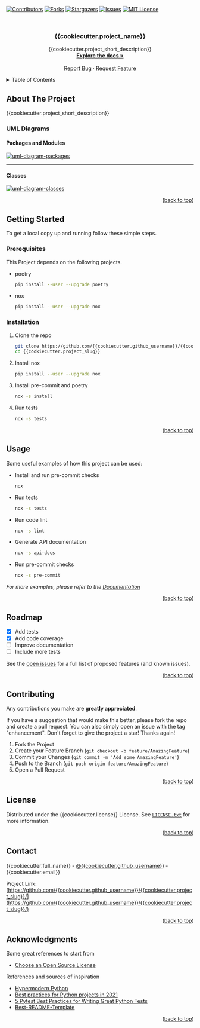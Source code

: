 <div id="top"></div>

<!-- PROJECT SHIELDS -->
<!--
*** I'm using markdown "reference style" links for readability.
*** Reference links are enclosed in brackets [ ] instead of parentheses ( ).
*** See the bottom of this document for the declaration of the reference variables
*** for contributors-url, forks-url, etc. This is an optional, concise syntax you may use.
*** https://www.markdownguide.org/basic-syntax/#reference-style-links
-->
[![Contributors][contributors-shield]][contributors-url]
[![Forks][forks-shield]][forks-url]
[![Stargazers][stars-shield]][stars-url]
[![Issues][issues-shield]][issues-url]
[![MIT License][license-shield]][license-url]



<!-- PROJECT LOGO -->
<br />
<div align="center">

  <h3 align="center"> {{cookiecutter.project_name}}</h3>

  <p align="center">
    {{cookiecutter.project_short_description}}
    <br />
    <a href="https://htmlpreview.github.io/?https://raw.githubusercontent.com/{{cookiecutter.github_username}}/{{cookiecutter.project_slug}}/main/docs/api/{{cookiecutter.project_slug}}/index.html"><strong>Explore the docs »</strong></a>
    <br />
    <br />
    <a href="https://github.com/{{cookiecutter.github_username}}/{{cookiecutter.project_slug}}/issues">Report Bug</a>
    ·
    <a href="https://github.com/{{cookiecutter.github_username}}/{{cookiecutter.project_slug}}/issues">Request Feature</a>
  </p>
</div>



<!-- TABLE OF CONTENTS -->
<details>
  <summary>Table of Contents</summary>
  <ol>
    <li>
      <a href="#about-the-project">About The Project</a>
      <ul>
        <li><a href="#uml-diagrams">UML Diagrams</a></li>
      </ul>
    </li>
    <li>
      <a href="#getting-started">Getting Started</a>
      <ul>
        <li><a href="#prerequisites">Prerequisites</a></li>
        <li><a href="#installation">Installation</a></li>
      </ul>
    </li>
    <li><a href="#usage">Usage</a></li>
    <li><a href="#roadmap">Roadmap</a></li>
    <li><a href="#contributing">Contributing</a></li>
    <li><a href="#license">License</a></li>
    <li><a href="#contact">Contact</a></li>
    <li><a href="#acknowledgments">Acknowledgments</a></li>
  </ol>
</details>



<!-- ABOUT THE PROJECT -->
## About The Project

{{cookiecutter.project_short_description}}

### UML Diagrams

#### Packages and Modules

  <a href="https://github.com/{{cookiecutter.github_username}}/{{cookiecutter.project_slug}}/raw/main/docs/uml/diagrams/packages_{{cookiecutter.package_name}}.png">
    <img src="https://github.com/{{cookiecutter.github_username}}/{{cookiecutter.project_slug}}/raw/main/docs/uml/diagrams/packages_{{cookiecutter.package_name}}.png" alt="uml-diagram-packages">
  </a>

---

#### Classes

  <a href="https://github.com/{{cookiecutter.github_username}}/{{cookiecutter.project_slug}}/raw/main/docs/uml/diagrams/classes_{{cookiecutter.package_name}}.png">
    <img src="https://github.com/{{cookiecutter.github_username}}/{{cookiecutter.project_slug}}/raw/main/docs/uml/diagrams/classes_{{cookiecutter.package_name}}.png" alt="uml-diagram-classes">
  </a>

<p align="right">(<a href="#top">back to top</a>)</p>

<!-- GETTING STARTED -->
## Getting Started

To get a local copy up and running follow these simple steps.

### Prerequisites

This Project depends on the following projects.
* poetry
  ```sh
  pip install --user --upgrade poetry
  ```

* nox
  ```sh
  pip install --user --upgrade nox
  ```

### Installation

1. Clone the repo
   ```sh
   git clone https://github.com/{{cookiecutter.github_username}}/{{cookiecutter.project_slug}}
   cd {{cookiecutter.project_slug}}
   ```
2. Install nox
   ```sh
   pip install --user --upgrade nox
   ```
3. Install pre-commit and poetry
   ```sh
   nox -s install
   ```
4. Run tests
   ```sh
   nox -s tests
   ```

<p align="right">(<a href="#top">back to top</a>)</p>



<!-- USAGE EXAMPLES -->
## Usage

Some useful examples of how this project can be used:

*  Install and run pre-commit checks
   ```sh
   nox
   ```

*  Run tests
   ```sh
   nox -s tests
   ```

*  Run code lint
   ```sh
   nox -s lint
   ```

*  Generate API documentation
   ```sh
   nox -s api-docs
   ```

*  Run pre-commit checks
   ```sh
   nox -s pre-commit
   ```

_For more examples, please refer to the [Documentation](https://htmlpreview.github.io/?https://raw.githubusercontent.com/{{cookiecutter.github_username}}/{{cookiecutter.project_slug}}/main/docs/api/{{cookiecutter.project_slug}}/index.html)_

<p align="right">(<a href="#top">back to top</a>)</p>



<!-- ROADMAP -->
## Roadmap

- [x] Add tests
- [x] Add code coverage
- [ ] Improve documentation
- [ ] Include more tests

See the [open issues](https://github.com/{{cookiecutter.github_username}}/{{cookiecutter.project_slug}}/issues) for a full list of proposed features (and known issues).

<p align="right">(<a href="#top">back to top</a>)</p>



<!-- CONTRIBUTING -->
## Contributing

Any contributions you make are **greatly appreciated**.

If you have a suggestion that would make this better, please fork the repo and create a pull request. You can also simply open an issue with the tag "enhancement".
Don't forget to give the project a star! Thanks again!

1. Fork the Project
2. Create your Feature Branch (`git checkout -b feature/AmazingFeature`)
3. Commit your Changes (`git commit -m 'Add some AmazingFeature'`)
4. Push to the Branch (`git push origin feature/AmazingFeature`)
5. Open a Pull Request

<p align="right">(<a href="#top">back to top</a>)</p>



<!-- LICENSE -->
## License

Distributed under the {{cookiecutter.license}} License. See [`LICENSE.txt`](https://github.com/{{cookiecutter.github_username}}/{{cookiecutter.project_slug}}/blob/master/LICENSE.txt) for more information.

<p align="right">(<a href="#top">back to top</a>)</p>



<!-- CONTACT -->
## Contact

{{cookiecutter.full_name}} - [@{{cookiecutter.github_username}}](https://github.com/{{cookiecutter.github_username}}) - {{cookiecutter.email}}

Project Link: [https://github.com/{{cookiecutter.github_username}}/{{cookiecutter.project_slug}}/](https://github.com/{{cookiecutter.github_username}}/{{cookiecutter.project_slug}}/)

<p align="right">(<a href="#top">back to top</a>)</p>



<!-- ACKNOWLEDGMENTS -->
## Acknowledgments

Some great references to start from

* [Choose an Open Source License](https://choosealicense.com)

References and sources of inspiration

* [Hypermodern Python](https://cjolowicz.github.io/posts/hypermodern-python-01-setup/)
* [Best practices for Python projects in 2021](https://mitelman.engineering/blog/python-best-practice/automating-python-best-practices-for-a-new-project/)
* [5 Pytest Best Practices for Writing Great Python Tests](https://www.nerdwallet.com/blog/engineering/5-pytest-best-practices/)
* [Best-README-Template](https://github.com/othneildrew/Best-README-Template)

<p align="right">(<a href="#top">back to top</a>)</p>


<!-- MARKDOWN LINKS & IMAGES -->
<!-- https://www.markdownguide.org/basic-syntax/#reference-style-links -->
[contributors-shield]: https://img.shields.io/github/contributors/{{cookiecutter.github_username}}/{{cookiecutter.project_slug}}.svg?style=for-the-badge
[contributors-url]: https://github.com/{{cookiecutter.github_username}}/{{cookiecutter.project_slug}}/graphs/contributors
[forks-shield]: https://img.shields.io/github/forks/{{cookiecutter.github_username}}/{{cookiecutter.project_slug}}.svg?style=for-the-badge
[forks-url]: https://github.com/{{cookiecutter.github_username}}/{{cookiecutter.project_slug}}/network/members
[stars-shield]: https://img.shields.io/github/stars/{{cookiecutter.github_username}}/{{cookiecutter.project_slug}}.svg?style=for-the-badge
[stars-url]: https://github.com/{{cookiecutter.github_username}}/{{cookiecutter.project_slug}}/stargazers
[issues-shield]: https://img.shields.io/github/issues/{{cookiecutter.github_username}}/{{cookiecutter.project_slug}}.svg?style=for-the-badge
[issues-url]: https://github.com/{{cookiecutter.github_username}}/{{cookiecutter.project_slug}}/issues
[license-shield]: https://img.shields.io/badge/license-{{cookiecutter.license}}-green?style=for-the-badge
[license-url]: https://github.com/{{cookiecutter.github_username}}/{{cookiecutter.project_slug}}/blob/master/LICENSE.txt


